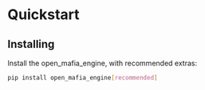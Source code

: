 # Quickstart

## Installing

Install the open_mafia_engine, with recommended extras:

```sh
pip install open_mafia_engine[recommended]
```
